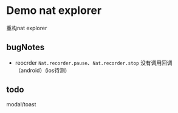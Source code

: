 # Demo nat explorer
重构nat explorer
## bugNotes
- reocrder
`Nat.recorder.pause`、`Nat.recorder.stop` 没有调用回调（android）(ios待测)

## todo
modal/toast
